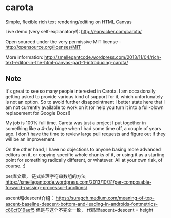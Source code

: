 carota
======

Simple, flexible rich text rendering/editing on HTML Canvas

Live demo (very self-explanatory!): http://earwicker.com/carota/

Open sourced under the very permissive MIT license - http://opensource.org/licenses/MIT

More information: http://smellegantcode.wordpress.com/2013/11/04/rich-text-editor-in-the-html-canvas-part-1-introducing-carota/

## Note

It's great to see so many people interested in Carota. I am occasionally getting asked to provide various kind of support for it, which unfortunately is not an option. So to avoid further disappointment I better state here that I am not currently available to work on it (or help you turn it into a full-blown replacement for Google Docs!)

My job is 100% full time. Carota was just a project I put together in something like a 4-day binge when I had some time off, a couple of years ago. I don't have the time to review large pull requests and figure out if they will be an improvement.

On the other hand, I have no objections to anyone basing more advanced editors on it, or copying specific whole chunks of it, or using it as a starting point for something radically different, or whatever. All at your own risk, of course. :)

per库文章， 链式处理字符串数组的方法
https://smellegantcode.wordpress.com/2013/10/31/per-composable-forward-passing-processor-functions/


ascent和descent介绍：
https://suragch.medium.com/meaning-of-top-ascent-baseline-descent-bottom-and-leading-in-androids-fontmetrics-c80cf019aef5
但是与这个不完全一致， 代码里ascent+descent = height
